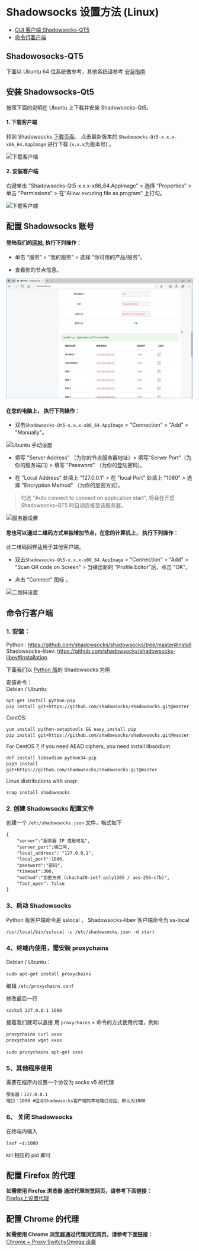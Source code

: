 # Shadowsocks 设置方法 (Linux)

* [GUI 客户端 Shadowsocks-QT5](#Shadowosocks-QT5)
* [命令行客户端](#命令行客户端)

## Shadowosocks-QT5

下面以 Ubuntu 64 位系统做参考，其他系统请参考 [安装指南](https://github.com/shadowsocks/shadowsocks-qt5/wiki/%E5%AE%89%E8%A3%85%E6%8C%87%E5%8D%97)

## 安装 Shadowsocks-Qt5
按照下面的说明在 Ubuntu 上下载并安装 Shadowsocks-Qt5。

#### 1. 下载客户端

转到 Shadowsocks [下载页面](https://github.com/shadowsocks/shadowsocks-qt5/releases)。
点击最新版本的 `Shadowsocks-Qt5-x.x.x-x86_64.AppImage` 进行下载 (`x.x.x`为版本号) 。

![下载客户端](files/images/ubuntu-shadowsockDownload.png)

#### 2. 安装客户端

右键单击 "Shadowsocks-Qt5-x.x.x-x86_64.AppImage"  > 选择 "Properties" > 单击 "Permissions" > 在"Allow excuting file as program" 上打勾。

![下载客户端](files/images/ubuntu-permission.png)

## 配置 Shadowsocks 账号

#### 登陆我们的[网站](https://order.shadowsocks.website), 执行下列操作：

* 单击 “服务” > "我的服务" > 选择 "你可用的产品/服务"。

* 查看你的节点信息。

![查看你的节点信息。](files/images/int-portal-productdetail.png)

#### 在您的电脑上， 执行下列操作：

* 双击`Shadowsocks-Qt5-x.x.x-x86_64.AppImage` > "Connection" > "Add" > "Manually"。

![Ubuntu 手动设置](files/images/ubuntu-manually.png)

* 填写 "Server Address" （为你的节点服务器地址）> 填写"Server Port"（为你的服务端口) > 填写 "Password" （为你的登陆密码)。

* 在 "Local Address" 处填上 "127.0.0.1" > 在 "local Port" 处填上 "1080" > 选择 "Encryption Method" （为你的加密方式)。

>勾选 "Auto connect to connect on application start", 将会在开启 Shadowsocks-QT5 时自动连接至该服务器。

![服务器设置](files/images/ubuntu-shadowsocksSetting.png)

#### 您也可以通过二维码方式单独增加节点，在您的计算机上， 执行下列操作：
此二维码同样适用于其他客户端。

* 双击`Shadowsocks-Qt5-x.x.x-x86_64.AppImage` > "Connection" > "Add" > "Scan QR code on Screen" > 当弹出新的 "Profile Editor"后，点击 "OK"。

* 点击 "Connect" 图标 。

![二维码设置](files/images/ubuntu-QR.png)

## 命令行客户端
### 1. 安装：
Python : https://github.com/shadowsocks/shadowsocks/tree/master#install  
Shadowsocks-libev: https://github.com/shadowsocks/shadowsocks-libev#installation

下面我们以 [Python 版](https://pypi.python.org/pypi/shadowsocks)的 Shadowsocks 为例

安装命令：  
Debian / Ubuntu:  
```
apt-get install python-pip
pip install git+https://github.com/shadowsocks/shadowsocks.git@master
```

CentOS:  
```
yum install python-setuptools && easy_install pip
pip install git+https://github.com/shadowsocks/shadowsocks.git@master
```

For CentOS 7, if you need AEAD ciphers, you need install libsodium  
```
dnf install libsodium python34-pip
pip3 install  git+https://github.com/shadowsocks/shadowsocks.git@master
```

Linux distributions with snap:  
```
snap install shadowsocks
```

### 2. 创建 Shadowsocks 配置文件

创建一个 `/etc/shadowsocks.json` 文件，格式如下

```
{
    "server":"服务器 IP 或是域名",
    "server_port":端口号,
    "local_address": "127.0.0.1",
    "local_port":1080,
    "password":"密码",
    "timeout":300,
    "method":"加密方式 (chacha20-ietf-poly1305 / aes-256-cfb)",
    "fast_open": false
}
```

### 3、启动 Shadowsocks
Python 版客户端命令是 sslocal ， Shadowsocks-libev 客户端命令为 ss-local  

```
/usr/local/bin/sslocal -c /etc/shadowsocks.json -d start
```


### 4、终端内使用，需安裝 proxychains

Debian / Ubuntu：

```
sudo apt-get install proxychains
```

编辑 `/etc/proxychains.conf`

修改最后一行

```
socks5 127.0.0.1 1080
```

接着我们就可以直接 用 `proxychains` + 命令的方式使用代理，例如

```
proxychains curl xxxx
proxychains wget xxxx

sudo proxychains apt-get xxxx
```

### 5、其他程序使用
需要在程序内设置一个协议为 socks v5 的代理
```
服务器：127.0.0.1
端口：1080 #应与Shadowsocks客户端的本地端口对应，默认为1080
```
### 6、 关闭 Shadowsocks

在终端内输入

```
lsof –i:1080
```

kill 相应的 pid 即可

## 	配置 Firefox 的代理

**如需使用 Firefox 浏览器	通过代理浏览网页，请参考下面链接：**  
[Firefox上设置代理](7-1-firefox-setup-guide-cn.md)


## 配置 Chrome 的代理

**如需使用 Chrome 浏览器通过代理浏览网页，请参考下面链接：**  
[Chrome + Proxy SwitchyOmega 设置](7-2-chrome-setup-guide-cn.md)
